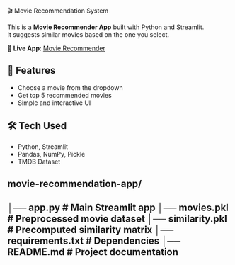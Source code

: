 🎬 Movie Recommendation System  

This is a **Movie Recommender App** built with Python and Streamlit.  
It suggests similar movies based on the one you select.  

🔗 **Live App**: [Movie Recommender](https://movie-recommender-rc.streamlit.app)  

## 🚀 Features  
- Choose a movie from the dropdown  
- Get top 5 recommended movies  
- Simple and interactive UI  

## 🛠️ Tech Used  
- Python, Streamlit  
- Pandas, NumPy, Pickle  
- TMDB Dataset  

## movie-recommendation-app/ 

│── app.py                # Main Streamlit app
│── movies.pkl            # Preprocessed movie dataset
│── similarity.pkl        # Precomputed similarity matrix
│── requirements.txt      # Dependencies
│── README.md             # Project documentation
---